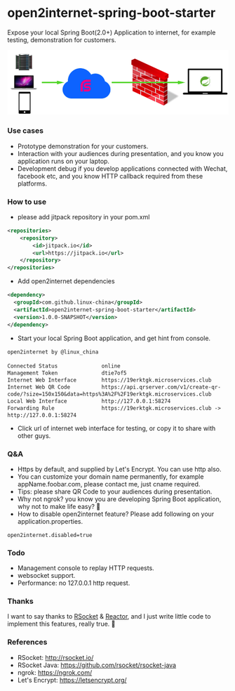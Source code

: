 open2internet-spring-boot-starter
=================================

Expose your local Spring Boot(2.0+) Application to internet, for example testing, demonstration for customers.

![open2internet](open2internet.png)

### Use cases

* Prototype demonstration for your customers.
* Interaction with your audiences during presentation, and you know you application runs on your laptop.
* Development debug if you develop applications connected with Wechat, facebook etc, and you know HTTP callback required from these platforms.

### How to use

* please add jitpack repository in your pom.xml

```xml
<repositories>
	<repository>
	    <id>jitpack.io</id>
	    <url>https://jitpack.io</url>
	</repository>
</repositories>
```

* Add open2internet dependencies

```xml
<dependency>
  <groupId>com.github.linux-china</groupId>
  <artifactId>open2internet-spring-boot-starter</artifactId>
  <version>1.0.0-SNAPSHOT</version>
</dependency>
```

* Start your local Spring Boot application, and get hint from console.
```
open2internet by @linux_china

Connected Status              online
Management Token              dtie7of5
Internet Web Interface        https://19erktgk.microservices.club
Internet Web QR Code          https://api.qrserver.com/v1/create-qr-code/?size=150x150&data=https%3A%2F%2F19erktgk.microservices.club
Local Web Interface           http://127.0.0.1:58274
Forwarding Rule               https://19erktgk.microservices.club -> http://127.0.0.1:58274
```

* Click url of internet web interface for testing, or copy it to share with other guys.


### Q&A

* Https by default, and supplied by Let's Encrypt. You can use http also.
* You can customize your domain name permanently, for example appName.foobar.com, please contact me, just cname required.
* Tips: please share QR Code to your audiences during presentation.
* Why not ngrok? you know you are developing Spring Boot application, why not to make life easy? :beer:
* How to disable open2internet feature? Please add following on your application.properties.

```properties
open2internet.disabled=true
```

### Todo

* Management console to replay HTTP requests.
* websocket support.
* Performance: no 127.0.0.1 http request.

### Thanks

I want to say thanks to [RSocket](http://rsocket.io) & [Reactor](https://projectreactor.io/), and I just write little code to implement this features, really true. :rose:

### References

* RSocket:  http://rsocket.io/
* RSocket Java: https://github.com/rsocket/rsocket-java
* ngrok: https://ngrok.com/
* Let's Encrypt: https://letsencrypt.org/

